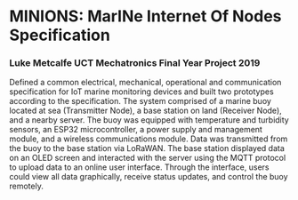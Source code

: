 # MINIONS: MarINe Internet Of Nodes Specification
### Luke Metcalfe UCT Mechatronics Final Year Project 2019

Defined a common electrical, mechanical, operational and communication specification for IoT marine monitoring devices and built two prototypes according to the specification. The system comprised of a marine buoy located at sea (Transmitter Node), a base station on land (Receiver Node), and a nearby server. The buoy was equipped with temperature and turbidity sensors, an ESP32 microcontroller, a power supply and management module, and a wireless communications module. Data was transmitted from the buoy to the base station via LoRaWAN. The base station displayed data on an OLED screen and interacted with the server using the MQTT protocol to upload data to an online user interface. Through the interface, users could view all data graphically, receive status updates, and control the buoy remotely.
